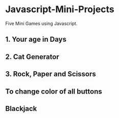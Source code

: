 # Javascript-Mini-Projects
Five Mini Games using Javascript.

## 1. Your age in Days

## 2. Cat Generator

## 3. Rock, Paper and Scissors

## To change color of all buttons

## Blackjack
